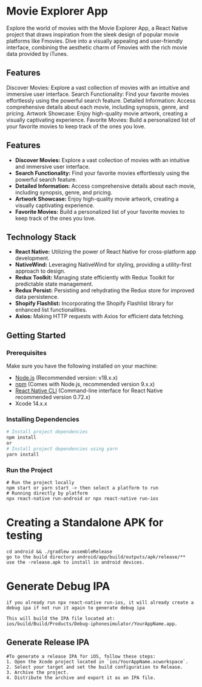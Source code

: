 # Movie Explorer App

Explore the world of movies with the Movie Explorer App, a React Native project that draws inspiration from the sleek design of popular movie platforms like Fmovies. Dive into a visually appealing and user-friendly interface, combining the aesthetic charm of Fmovies with the rich movie data provided by iTunes.

## Features
Discover Movies: Explore a vast collection of movies with an intuitive and immersive user interface.
Search Functionality: Find your favorite movies effortlessly using the powerful search feature.
Detailed Information: Access comprehensive details about each movie, including synopsis, genre, and pricing.
Artwork Showcase: Enjoy high-quality movie artwork, creating a visually captivating experience.
Favorite Movies: Build a personalized list of your favorite movies to keep track of the ones you love.

## Features

- **Discover Movies:** Explore a vast collection of movies with an intuitive and immersive user interface.
- **Search Functionality:** Find your favorite movies effortlessly using the powerful search feature.
- **Detailed Information:** Access comprehensive details about each movie, including synopsis, genre, and pricing.
- **Artwork Showcase:** Enjoy high-quality movie artwork, creating a visually captivating experience.
- **Favorite Movies:** Build a personalized list of your favorite movies to keep track of the ones you love.

## Technology Stack

- **React Native:** Utilizing the power of React Native for cross-platform app development.
- **NativeWind:** Leveraging NativeWind for styling, providing a utility-first approach to design.
- **Redux Toolkit:** Managing state efficiently with Redux Toolkit for predictable state management.
- **Redux Persist:** Persisting and rehydrating the Redux store for improved data persistence.
- **Shopify Flashlist:** Incorporating the Shopify Flashlist library for enhanced list functionalities.
- **Axios:** Making HTTP requests with Axios for efficient data fetching.

## Getting Started

### Prerequisites

Make sure you have the following installed on your machine:

- [Node.js](https://nodejs.org/) (Recommended version: v18.x.x)
- [npm](https://www.npmjs.com/) (Comes with Node.js, recommended version 9.x.x)
- [React Native CLI](https://reactnative.dev/docs/environment-setup) (Command-line interface for React Native recommended version 0.72.x)
- Xcode 14.x.x


### Installing Dependencies

```bash
# Install project dependencies
npm install
or
# Install project dependencies using yarn
yarn install
```
### Run the Project
```
# Run the project locally
npm start or yarn start -> then select a platform to run
# Running directly by platform
npx react-native run-android or npx react-native run-ios
```

# Creating a Standalone APK for testing

```
cd android && ./gradlew assembleRelease
go to the build directory android/app/build/outputs/apk/release/**
use the -release.apk to install in android devices.
```

# Generate Debug IPA
```
if you already run npx react-native run-ios, it will already create a debug ipa if not run it again to generate debug ipa

This will build the IPA file located at: ios/build/Build/Products/Debug-iphonesimulator/YourAppName.app.
```

## Generate Release IPA
```
#To generate a release IPA for iOS, follow these steps:
1. Open the Xcode project located in `ios/YourAppName.xcworkspace`.
2. Select your target and set the build configuration to Release.
3. Archive the project.
4. Distribute the archive and export it as an IPA file.
```